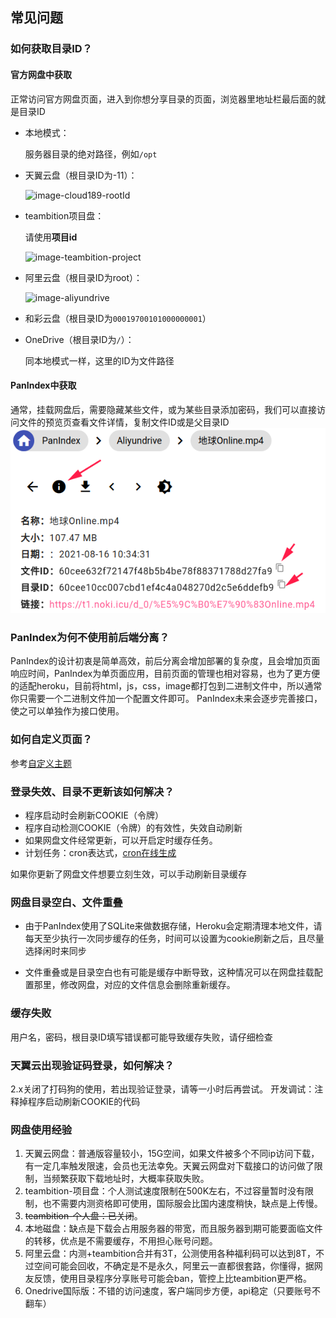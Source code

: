 ## 常见问题

### 如何获取目录ID？

#### 官方网盘中获取
正常访问官方网盘页面，进入到你想分享目录的页面，浏览器里地址栏最后面的就是目录ID

- 本地模式：

  服务器目录的绝对路径，例如`/opt`

- 天翼云盘（根目录ID为-11）：

  ![image-cloud189-rootId](_images/cloud189-rootId.png)

- teambition项目盘：

  请使用**项目id**

  ![image-teambition-project](_images/teambition-project.png)

- 阿里云盘（根目录ID为root）：

  ![image-aliyundrive](_images/aliyundrive.png)

- 和彩云盘（根目录ID为`00019700101000000001`）

- OneDrive（根目录ID为`/`）：

  同本地模式一样，这里的ID为文件路径

#### PanIndex中获取

  通常，挂载网盘后，需要隐藏某些文件，或为某些目录添加密码，我们可以直接访问文件的预览页查看文件详情，复制文件ID或是父目录ID
  ![image-pan-index-id](_images/pan-index-id.png)


### PanIndex为何不使用前后端分离？
PanIndex的设计初衷是简单高效，前后分离会增加部署的复杂度，且会增加页面响应时间，PanIndex为单页面应用，目前页面的管理也相对容易，也为了更方便的适配heroku，目前将html，js，css，image都打包到二进制文件中，所以通常你只需要一个二进制文件加一个配置文件即可。
PanIndex未来会逐步完善接口，使之可以单独作为接口使用。

### 如何自定义页面？
参考[自定义主题](/#自定义主题)

### 登录失效、目录不更新该如何解决？
- 程序启动时会刷新COOKIE（令牌）
- 程序自动检测COOKIE（令牌）的有效性，失效自动刷新
- 如果网盘文件经常更新，可以开启定时缓存任务。
- 计划任务：cron表达式，[cron在线生成](https://cron.qqe2.com/)

如果你更新了网盘文件想要立刻生效，可以手动刷新目录缓存

### 网盘目录空白、文件重叠

- 由于PanIndex使用了SQLite来做数据存储，Heroku会定期清理本地文件，请每天至少执行一次同步缓存的任务，时间可以设置为cookie刷新之后，且尽量选择闲时来同步

- 文件重叠或是目录空白也有可能是缓存中断导致，这种情况可以在网盘挂载配置那里，修改网盘，对应的文件信息会删除重新缓存。

### 缓存失败

用户名，密码，根目录ID填写错误都可能导致缓存失败，请仔细检查

### 天翼云出现验证码登录，如何解决？
2.x关闭了打码狗的使用，若出现验证登录，请等一小时后再尝试。
开发调试：注释掉程序启动刷新COOKIE的代码

### 网盘使用经验

1. 天翼云网盘：普通版容量较小，15G空间，如果文件被多个不同ip访问下载，有一定几率触发限速，会员也无法幸免。天翼云网盘对下载接口的访问做了限制，当频繁获取下载地址时，大概率获取失败。
2. teambition-项目盘：个人测试速度限制在500K左右，不过容量暂时没有限制，也不需要内测资格即可使用，国际服会比国内速度稍快，缺点是上传慢。
3. ~~teambition-个人盘：已关闭~~。
4. 本地磁盘：缺点是下载会占用服务器的带宽，而且服务器到期可能要面临文件的转移，优点是不需要缓存，不用担心账号问题。
5. 阿里云盘：内测+teambition合并有3T，公测使用各种福利码可以达到8T，不过空间可能会回收，不确定是不是永久，阿里云一直都很套路，你懂得，据网友反馈，使用目录程序分享账号可能会ban，管控上比teambition更严格。
6. Onedrive国际版：不错的访问速度，客户端同步方便，api稳定（只要账号不翻车）
